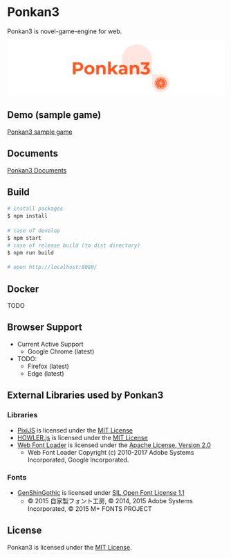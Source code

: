 # Ponkan3

Ponkan3 is novel-game-engine for web.

![Ponkan3 logo](images/ponkan3-logo-landscape2.png)

## Demo (sample game)

[Ponkan3 sample game](http://studiomikan.github.io/ponkan3-samplegame)

## Documents

[Ponkan3 Documents](http://studiomikan.github.io/ponkan3-docs)

## Build

```bash
# install packages
$ npm install

# case of develop
$ npm start
# case of release build (to dist directory)
$ npm run build

# open http://localhost:8080/
```

## Docker

TODO

## Browser Support

- Current Active Support
  - Google Chrome (latest)
- TODO:
  - Firefox (latest)
  - Edge (latest)

## External Libraries used by Ponkan3

### Libraries

- [PixiJS](https://github.com/pixijs/pixi.js) is licensed under the [MIT License](https://opensource.org/licenses/MIT)
- [HOWLER.js](https://github.com/goldfire/howler.js) is licensed under the [MIT License](https://opensource.org/licenses/MIT)
- [Web Font Loader](https://github.com/typekit/webfontloader) is licensed under the [Apache License, Version 2.0](https://opensource.org/licenses/Apache-2.0)
  - Web Font Loader Copyright (c) 2010-2017 Adobe Systems Incorporated, Google Incorporated.

### Fonts

- [GenShinGothic](http://jikasei.me/font/genshin/) is licensed under [SIL Open Font License 1.1](http://scripts.sil.org/OFL)
  - © 2015 自家製フォント工房, © 2014, 2015 Adobe Systems Incorporated, © 2015 M+ FONTS PROJECT

## License

Ponkan3 is licensed under the [MIT License](https://opensource.org/licenses/MIT).
